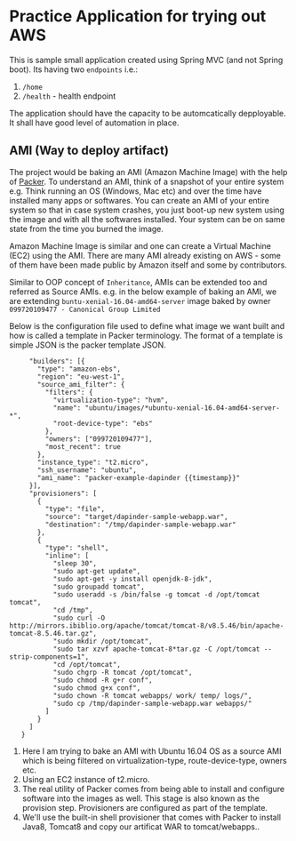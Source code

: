 # Practice Application for trying out AWS

This is sample small application created using Spring MVC (and not Spring boot). Its having two `endpoints` i.e.:
1. `/home`
2. `/health` - health endpoint

The application should have the capacity to be automcatically depployable. It shall have good level of automation in place.

## AMI (Way to deploy artifact)
The project would be baking an AMI (Amazon Machine Image) with the help of [Packer](https://www.packer.io/intro/getting-started/build-image.html).
To understand an AMI, think of a snapshot of your entire system e.g. Think running an OS (Windows, Mac etc) and over the time have installed many apps or softwares. You can create an AMI of your 
entire system so that in case system crashes, you just boot-up new system using the image and with all the softwares installed. Your system can be on same state from the time you burned the image.

Amazon Machine Image is similar and one can create a Virtual Machine (EC2) using the AMI. There are many AMI already existing on AWS - some of them have been made public by Amazon itself and some by contributors.

Similar to OOP concept of `Inheritance`, AMIs can be extended too and referred as Source AMIs. e.g. in the below example of baking an AMI, we are extending `buntu-xenial-16.04-amd64-server` image baked by owner `099720109477 - Canonical Group Limited`

Below is the configuration file used to define what image we want built and how is called a template in Packer terminology. The format of a template is simple JSON
is the packer template JSON.

```{
     "builders": [{
       "type": "amazon-ebs",
       "region": "eu-west-1",
       "source_ami_filter": {
         "filters": {
           "virtualization-type": "hvm",
           "name": "ubuntu/images/*ubuntu-xenial-16.04-amd64-server-*",
           "root-device-type": "ebs"
         },
         "owners": ["099720109477"],
         "most_recent": true
       },
       "instance_type": "t2.micro",
       "ssh_username": "ubuntu",
       "ami_name": "packer-example-dapinder {{timestamp}}"
     }],
     "provisioners": [
       {
         "type": "file",
         "source": "target/dapinder-sample-webapp.war",
         "destination": "/tmp/dapinder-sample-webapp.war"
       },
       {
         "type": "shell",
         "inline": [
           "sleep 30",
           "sudo apt-get update",
           "sudo apt-get -y install openjdk-8-jdk",
           "sudo groupadd tomcat",
           "sudo useradd -s /bin/false -g tomcat -d /opt/tomcat tomcat",
           "cd /tmp",
           "sudo curl -O http://mirrors.ibiblio.org/apache/tomcat/tomcat-8/v8.5.46/bin/apache-tomcat-8.5.46.tar.gz",
           "sudo mkdir /opt/tomcat",
           "sudo tar xzvf apache-tomcat-8*tar.gz -C /opt/tomcat --strip-components=1",
           "cd /opt/tomcat",
           "sudo chgrp -R tomcat /opt/tomcat",
           "sudo chmod -R g+r conf",
           "sudo chmod g+x conf",
           "sudo chown -R tomcat webapps/ work/ temp/ logs/",
           "sudo cp /tmp/dapinder-sample-webapp.war webapps/"
         ]
       }
     ]
   }
```

1. Here I am trying to bake an AMI with Ubuntu 16.04 OS as a source AMI which is being filtered  on virtualization-type, route-device-type, owners etc.
2. Using an EC2 instance of t2.micro.
3. The real utility of Packer comes from being able to install and configure software into the images as well. This stage is also known as the provision step. Provisioners are configured as part of the template. 
4. We'll use the built-in shell provisioner that comes with Packer to install Java8, Tomcat8 and copy our artificat WAR to tomcat/webapps..
